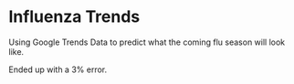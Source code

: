 # Influenza Trends
Using Google Trends Data to predict what the coming flu season will look like. 

Ended up with a 3% error. 

